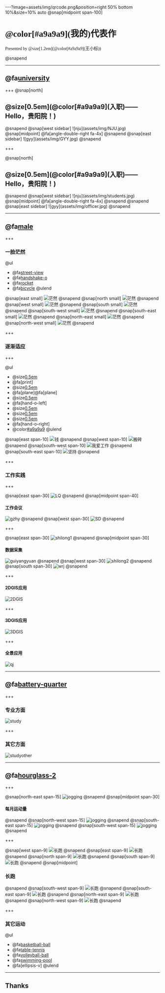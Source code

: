 ---?image=assets/img/qrcode.png&position=right 50% bottom 10%&size=10% auto
@snap[midpoint span-100]
<h1 style="font-family:'Microsoft YaHei';">@color[#a9a9a9](我的)代表作</h1> 
<p style="font-family:'Microsoft YaHei';">Presented by @size[1.2em](@color[#a9a9a9](王小标))</p>
@snapend

---
## @fa[university](入职)
+++
@snap[north]
<h2>@size[0.5em](@color[#a9a9a9](入职)——Hello，贵阳院！)</h2>
@snapend
@snap[west sidebar]
![nju](assets/img/NJU.jpg)
@snap[midpoint]
@fa[angle-double-right fa-4x]
@snapend
@snap[east sidebar]
![gyy](assets/img/GYY.jpg)
@snapend

+++

@snap[north]
<h2>@size[0.5em](@color[#a9a9a9](入职)——Hello，贵阳院！)</h2>
@snapend
@snap[west sidebar]
![nju](assets/img/students.jpg)
@snap[midpoint]
@fa[angle-double-right fa-4x]
@snapend
@snapend
@snap[east sidebar]
![gyy](assets/img/officer.jpg)
@snapend

---
## @fa[male](工作)

+++

### 一脸茫然
@ul
- @fa[street-view](新环境)
- @fa[handshake-o](**新人际关系**)
- @fa[rocket](新技术)
- @fa[bicycle](新领域)
@ulend

@snap[east small]
![茫然](assets/img/2.jpg)
@snapend
@snap[north small]
![茫然](assets/img/4.jpg)
@snapend
@snap[west small]
![茫然](assets/img/6.jpg)
@snapend
@snap[south small]
![茫然](assets/img/8.jpg)
@snapend
@snap[south-west small]
![茫然](assets/img/7.jpg)
@snapend
@snap[south-east small]
![茫然](assets/img/1.jpg)
@snapend
@snap[north-east small]
![茫然](assets/img/3.jpg)
@snapend
@snap[north-west small]
![茫然](assets/img/5.jpg)
@snapend

+++

### 逐渐适应

+++

@ul
- @size[0.5em](把项目资料打印装订好。)
- @fa[print]
- @size[0.5em](跟四个飞手一起去飞一下飞机。)
- @fa[plane]@fa[plane]
- @size[0.5em](日常简单的生产任务还是比较容易适应的。)
- @fa[hand-o-left]
- @size[0.5em](现在你对生产任务有一定了解啦。)
- @size[0.5em](那么,你和黄瑞负责一下观山湖区三调监理项目。)
- @size[0.5em](那么,你负责一下松桃“两区”划定项目。)
- @fa[hand-o-right]
- @color[#a9a9a9](好吧，其实，我也不知道怎么挺过来的)
@ulend

@snap[east span-10]
![钱](assets/img/money.jpg)
@snapend
@snap[west span-10]
![搬砖](assets/img/work.jpg)
@snapend
@snap[south-west span-10]
![我爱工作](assets/img/lovework.jpg)
@snapend
@snap[south-east span-10]
![坚持](assets/img/insist.jpg)
@snapend

+++

### 工作实践

+++

@snap[east span-30]
![LQ](assets/img/LQ.jpg)
@snapend
@snap[midpoint span-40]
#### 工作会议
![gzhy](assets/img/gzhy.jpg)
@snapend
@snap[west span-30]
![SD](assets/img/SD.jpg)
@snapend

+++

@snap[east span-30]
![shilong1](assets/img/shilong1.jpg)
@snapend
@snap[midpoint span-30]
#### 数据采集
![guiyangyuan](assets/img/guiyangyuan.jpg)
@snapend
@snap[west span-30]
![shilong2](assets/img/shilong2.jpg)
@snapend
@snap[south span-30]
![wrj](assets/img/wrj.jpg)
@snapend

+++

#### 2DGIS应用
![2DGIS](assets/img/2DGIS.jpg)

+++ 

#### 3DGIS应用
![3DGIS](assets/img/3DGIS.jpg)

+++ 

#### 全景应用
![qj](assets/img/qj.jpg)

---
## @fa[battery-quarter](学习)

+++
### 专业方面

![study](assets/img/study.jpg)

+++
### 其它方面
![studyother](assets/img/studyother.jpg)

---
## @fa[hourglass-2](生活)

+++

@snap[north-east span-15]
![jogging](assets/img/ene.png)
@snapend
@snap[midpoint span-30]
#### 每月运动量
@snapend
@snap[north-west span-15]
![jogging](assets/img/enw.png)
@snapend
@snap[south-east span-15]
![jogging](assets/img/ese.png)
@snapend
@snap[south-west span-15]
![jogging](assets/img/esw.png)
@snapend

+++

@snap[west span-9]
![长跑](assets/img/w.jpg)
@snapend
@snap[east span-9]
![长跑](assets/img/e.jpg)
@snapend
@snap[north span-9]
![长跑](assets/img/n.jpg)
@snapend
@snap[south span-9]
![长跑](assets/img/s.jpg)
@snapend
@snap[midpoint]
### 长跑
@snapend
@snap[south-west span-9]
![长跑](assets/img/sw.jpg)
@snapend
@snap[south-east span-9]
![长跑](assets/img/se.jpg)
@snapend
@snap[north-east span-9]
![长跑](assets/img/ne.jpg)
@snapend
@snap[north-west span-9]
![长跑](assets/img/nw.jpg)
@snapend

+++

### 其它运动

@ul
- @fa[basketball-ball](篮球)<br>
- @fa[table-tennis](乒乓球)
- @fa[volleyball-ball](气排球)
- @fa[swimming-pool](游泳)
- @fa[ellipsis-v]
@ulend

---

## Thanks